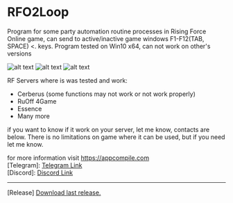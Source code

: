 # RFO2Loop

Program for some party automation routine processes in Rising Force Online game, can send to active/inactive game windows F1-F12(TAB, SPACE) <. keys.
Program tested on Win10 x64, can not work on other's versions

![alt text](https://appcompile.com/wp-content/uploads/2022/09/RFO2LoopLight.png)
![alt text](https://appcompile.com/wp-content/uploads/2022/09/RFO2LoopDark.png)
![alt text](https://appcompile.com/wp-content/uploads/2022/09/RFO2SettingsDark.png)

RF Servers where is was tested and work:
 + Cerberus (some functions may not work or not work properly)
 + RuOff 4Game
 + Essence
 + Many more

if you want to know if it work on your server, let me know, contacts are below.
There is no limitations on game where it can be used, but if you need let me know.

for more information visit https://appcompile.com <br>
[Telegram]: <a href="https://t.me/drakvius">Telegram Link</a> <br>
[Discord]: <a href="https://discord.gg/UWnW25Bc">Discord Link</a> <br>

<hr>
[Release]
<a href="https://github.com/Drakvius/RFO2Loop/releases/tag/Ver1.0">Download last release.</a>
